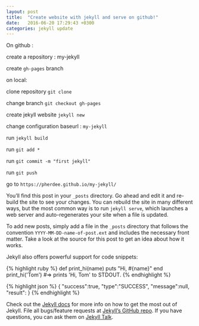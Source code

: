 ```yaml
---
layout: post
title:  "Create website with jekyll and serve on github!"
date:   2016-06-20 17:29:43 +0300
categories: jekyll update
---
```

On github :

create a repository : my-jekyll

create `gh-pages` branch

on local:

clone repository `git clone`

change branch `git checkout gh-pages`

create jekyll website `jekyll new`

change configuration baseurl : `my-jekyll`

run `jekyll build`


run `git add *`

run `git commit -m "first jekyll"`

run `git push`

go to `https://pherdee.github.io/my-jekyll/`

You’ll find this post in your `_posts` directory. Go ahead and edit it and re-build the site to see your changes. You can rebuild the site in many different ways, but the most common way is to run `jekyll serve`, which launches a web server and auto-regenerates your site when a file is updated.

To add new posts, simply add a file in the `_posts` directory that follows the convention `YYYY-MM-DD-name-of-post.ext` and includes the necessary front matter. Take a look at the source for this post to get an idea about how it works.

Jekyll also offers powerful support for code snippets:

{% highlight ruby %}
def print_hi(name)
  puts "Hi, #{name}"
end
print_hi('Tom')
#=> prints 'Hi, Tom' to STDOUT.
{% endhighlight %}

{% highlight json %}
{
"success":true,
"type":"SUCCESS",
"message":null,
"result":
}
{% endhighlight %}

Check out the [Jekyll docs][jekyll-docs] for more info on how to get the most out of Jekyll. File all bugs/feature requests at [Jekyll’s GitHub repo][jekyll-gh]. If you have questions, you can ask them on [Jekyll Talk][jekyll-talk].

[jekyll-docs]: http://jekyllrb.com/docs/home
[jekyll-gh]:   https://github.com/jekyll/jekyll
[jekyll-talk]: https://talk.jekyllrb.com/
